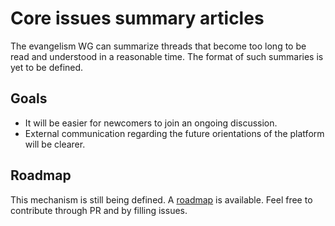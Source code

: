 # Core issues summary articles

The evangelism WG can summarize threads that become too long to be read and understood in a reasonable time. The format
of such summaries is yet to be defined.

## Goals

* It will be easier for newcomers to join an ongoing discussion.
* External communication regarding the future orientations of the platform will be clearer.

## Roadmap

This mechanism is still being defined. A [roadmap](./roadmap.md) is available. Feel free to contribute through PR and by
filling issues.

